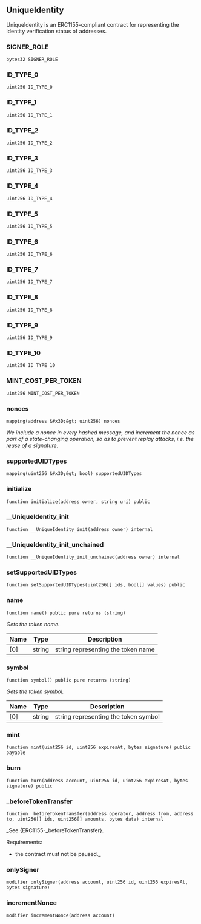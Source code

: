## UniqueIdentity

UniqueIdentity is an ERC1155-compliant contract for representing
the identity verification status of addresses.

### SIGNER_ROLE

```solidity
bytes32 SIGNER_ROLE
```

### ID_TYPE_0

```solidity
uint256 ID_TYPE_0
```

### ID_TYPE_1

```solidity
uint256 ID_TYPE_1
```

### ID_TYPE_2

```solidity
uint256 ID_TYPE_2
```

### ID_TYPE_3

```solidity
uint256 ID_TYPE_3
```

### ID_TYPE_4

```solidity
uint256 ID_TYPE_4
```

### ID_TYPE_5

```solidity
uint256 ID_TYPE_5
```

### ID_TYPE_6

```solidity
uint256 ID_TYPE_6
```

### ID_TYPE_7

```solidity
uint256 ID_TYPE_7
```

### ID_TYPE_8

```solidity
uint256 ID_TYPE_8
```

### ID_TYPE_9

```solidity
uint256 ID_TYPE_9
```

### ID_TYPE_10

```solidity
uint256 ID_TYPE_10
```

### MINT_COST_PER_TOKEN

```solidity
uint256 MINT_COST_PER_TOKEN
```

### nonces

```solidity
mapping(address &#x3D;&gt; uint256) nonces
```

_We include a nonce in every hashed message, and increment the nonce as part of a
state-changing operation, so as to prevent replay attacks, i.e. the reuse of a signature._

### supportedUIDTypes

```solidity
mapping(uint256 &#x3D;&gt; bool) supportedUIDTypes
```

### initialize

```solidity
function initialize(address owner, string uri) public
```

### __UniqueIdentity_init

```solidity
function __UniqueIdentity_init(address owner) internal
```

### __UniqueIdentity_init_unchained

```solidity
function __UniqueIdentity_init_unchained(address owner) internal
```

### setSupportedUIDTypes

```solidity
function setSupportedUIDTypes(uint256[] ids, bool[] values) public
```

### name

```solidity
function name() public pure returns (string)
```

_Gets the token name._

| Name | Type | Description |
| ---- | ---- | ----------- |
| [0] | string | string representing the token name |

### symbol

```solidity
function symbol() public pure returns (string)
```

_Gets the token symbol._

| Name | Type | Description |
| ---- | ---- | ----------- |
| [0] | string | string representing the token symbol |

### mint

```solidity
function mint(uint256 id, uint256 expiresAt, bytes signature) public payable
```

### burn

```solidity
function burn(address account, uint256 id, uint256 expiresAt, bytes signature) public
```

### _beforeTokenTransfer

```solidity
function _beforeTokenTransfer(address operator, address from, address to, uint256[] ids, uint256[] amounts, bytes data) internal
```

_See {ERC1155-_beforeTokenTransfer}.

Requirements:

- the contract must not be paused._

### onlySigner

```solidity
modifier onlySigner(address account, uint256 id, uint256 expiresAt, bytes signature)
```

### incrementNonce

```solidity
modifier incrementNonce(address account)
```

